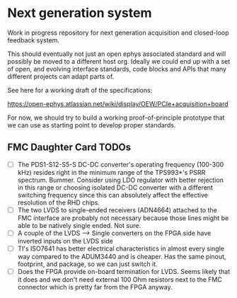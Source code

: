 # Next generation system
Work in progress repository for next generation acquisition and closed-loop
feedback system.

This should eventually not just an open ephys associated standard and will
possibly be moved to a different host org. Ideally we could end up with a set
of open, and evolving interface standards, code blocks and APIs that many
different projects can adapt parts of.

See here for a working draft of the specifications:

https://open-ephys.atlassian.net/wiki/display/OEW/PCIe+acquisition+board

For now, we should try to build a working proof-of-principle prototype that we
can use as starting point to develop proper standards.

## FMC Daughter Card TODOs

- [ ] The PDS1-S12-S5-S DC-DC converter's operating frequency (100-300 kHz)
  resides right in the minimum range of the TPS993\*'s PSRR spectrum. Bummer.
  Consider using LDO regulator with better rejection in this range  or choosing
  isolated DC-DC converter with a different switching frequency since this can
  absolutely affect the effective resolution of the RHD chips.
- [ ] The two LVDS to single-ended receivers (ADN4664) attached to the FMC
  interface are probably not necessary because those lines might be able to be
  natively single ended. Not sure.
- [ ] A couple of the LVDS --> Single converters on the FPGA side have inverted
  inputs on the LVDS side
- [ ] TI's ISO7641 has better electrical characteristics in almost every 
  single way compared to the ADUM3440 and is cheaper. Has the same pinout, 
  footprint, and package, so we can just switch it.
- [ ] Does the FPGA provide on-board termination for LVDS. Seems likely 
  that it does and we don't need external 100 Ohm resistors next to the FMC connector 
  which is pretty far from the FPGA anyway.
